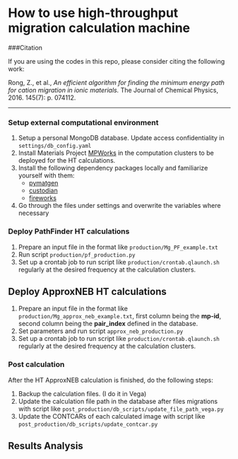 # How to use high-throughput migration calculation machine

###Citation

If you are using the codes in this repo, please consider citing the following work:

Rong, Z., et al., *An efficient algorithm for finding the minimum energy path for cation migration in ionic materials.* The Journal of Chemical Physics, 2016. 145(7): p. 074112.

---

### Setup external computational environment

1. Setup a personal MongoDB database. Update access confidentiality in `settings/db_config.yaml`
2. Install Materials Project [MPWorks](https://github.com/materialsproject/MPWorks) 
in the computation clusters to be deployed for the HT calculations.
3. Install the following dependency packages locally and familiarize yourself with them:
    * [pymatgen](https://github.com/materialsproject/pymatgen)
    * [custodian](https://github.com/materialsproject/custodian)
    * [fireworks](https://github.com/materialsproject/fireworks)
4. Go through the files under settings and overwrite the variables where necessary
 

### Deploy PathFinder HT calculations
1. Prepare an input file in the format like `production/Mg_PF_example.txt`
2. Run script `production/pf_production.py`
3. Set up a crontab job to run script like `production/crontab.qlaunch.sh` regularly at the 
desired frequency at the calculation clusters.

## Deploy ApproxNEB HT calculations
1. Prepare an input file in the format like `production/Mg_approx_neb_example.txt`, first column being the **mp-id**, 
second column being the **pair_index** defined in the database.
2. Set parameters and run script `approx_neb_production.py`
3. Set up a crontab job to run script like `production/crontab.qlaunch.sh` regularly at the 
desired frequency at the calculation clusters.

### Post calculation
After the HT ApproxNEB calculation is finished, do the following steps:
1. Backup the calculation files. (I do it in Vega)
2. Update the calculation file path in the database after files migrations with script like `post_production/db_scripts/update_file_path_vega.py`
3. Update the CONTCARs of each calculated image with script like `post_production/db_scripts/update_contcar.py`

## Results Analysis